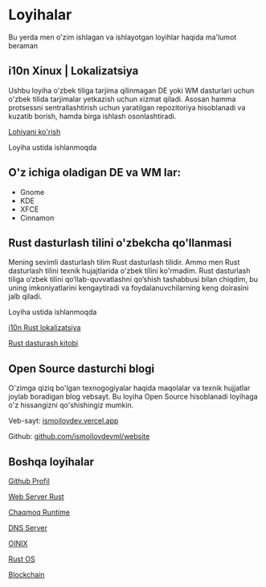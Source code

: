 # Loyihalar
Bu yerda men o'zim ishlagan va ishlayotgan loyihlar haqida ma'lumot beraman

## i10n Xinux | Lokalizatsiya

Ushbu loyiha o'zbek tiliga tarjima qilinmagan DE yoki WM dasturlari uchun o'zbek tilida tarjimalar yetkazish uchun xizmat qiladi. Asosan hamma protsessni sentrallashtirish uchun yaratilgan repozitoriya hisoblanadi va kuzatib borish, hamda birga ishlash osonlashtiradi.

[Lohiyani ko'rish](https://github.com/uzinfocom-org/i10n)

Loyiha ustida ishlanmoqda

## O'z ichiga oladigan DE va WM lar:

* Gnome
* KDE
* XFCE
* Cinnamon

## Rust dasturlash tilini o'zbekcha qo'llanmasi
Mening sevimli dasturlash tilim Rust dasturlash tilidir. Ammo men Rust dasturlash tilini texnik hujajtlarida o'zbek tilini ko'rmadim. Rust dasturlash tiliga o‘zbek tilini qo‘llab-quvvatlashni qo‘shish tashabbusi bilan chiqdim, bu uning imkoniyatlarini kengaytiradi va foydalanuvchilarning keng doirasini jalb qiladi.

Loyiha ustida ishlanmoqda

[i10n Rust lokalizatsiya](https://github.com/rust-lang-uz/i10n)


[Rust dasturash kitobi](https://book.rust-lang.uz/)

## Open Source dasturchi blogi

O'zimga qiziq bo'lgan texnogogiyalar haqida maqolalar va texnik hujjatlar joylab boradigan blog vebsayt.
Bu loyiha Open Source hisoblanadi loyihaga o'z hissangizni qo'shishingiz mumkin.

Veb-sayt: [ismoilovdev.vercel.app](https://ismoilovdev.vercel.app/)

Github: [github.com/ismoilovdevml/website](https://github.com/ismoilovdevml/website)

## Boshqa loyihalar

[Github Profil](https://github.com/ismoilovdevml/) 

[Web Server Rust](https://github.com/ismoilovdevml/web-server-rust)

[Chaqmoq Runtime](https://github.com/ismoilovdevml/chaqmoq)

[DNS Server](https://github.com/ismoilovdevml/dns-server)

[OINIX](https://github.com/ismoilovdevml/OINIX)

[Rust OS](https://github.com/ismoilovdevml/rust_os)

[Blockchain](https://github.com/ismoilovdevml/blockchain)
